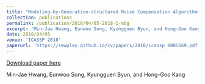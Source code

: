 ```yaml
---
title: "Modeling-by-Generation-structured Noise Compensation Algorithm for Glottal Vocoding Speech Synthesis System"
collection: publications
permalink: /publication/2018/04/05-2018-1-mbg
excerpt: 'Min-Jae Hwang, Eunwoo Song, Kyungguen Byun, and Hong-Goo Kang'
date: 2018/04/05
venue: 'ICASSP 2018'
paperurl: 'https://sewplay.github.io/cv/papers/2018/icassp_0005669.pdf'
---
```


<a href='https://sewplay.github.io/cv/papers/2018/icassp_0005669.pdf'>Download paper here</a>

Min-Jae Hwang, Eunwoo Song, Kyungguen Byun, and Hong-Goo Kang
